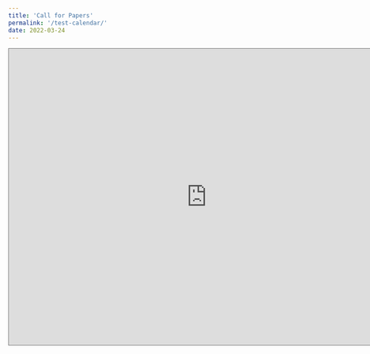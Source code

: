 ```yaml
---
title: 'Call for Papers'
permalink: '/test-calendar/'
date: 2022-03-24
---
```


<iframe src="https://calendar.google.com/calendar/embed?height=600&wkst=1&bgcolor=%23ffffff&ctz=Asia%2FTokyo&title=PacificVis%202022&src=bnU1OHFvOTBtdjZpN2thOGpyZHZycnRnNTBAZ3JvdXAuY2FsZW5kYXIuZ29vZ2xlLmNvbQ&color=%23A79B8E" style="border:solid 1px #777" width="800" height="600" frameborder="0" scrolling="no"></iframe>
